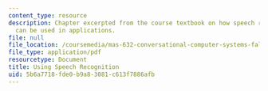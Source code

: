 ```yaml
---
content_type: resource
description: Chapter excerpted from the course textbook on how speech recognition
  can be used in applications.
file: null
file_location: /coursemedia/mas-632-conversational-computer-systems-fall-2008/5b6a7718fde0b9a83081c613f7886afb_shmandt_txt_ch8.pdf
file_type: application/pdf
resourcetype: Document
title: Using Speech Recognition
uid: 5b6a7718-fde0-b9a8-3081-c613f7886afb
---
```

